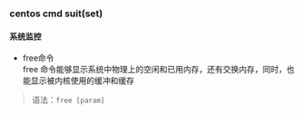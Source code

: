 ### centos cmd suit(set)  

#### 系统监控
+ free命令  
free 命令能够显示系统中物理上的空闲和已用内存，还有交换内存，同时，也能显示被内核使用的缓冲和缓存
>语法：```free [param]```
